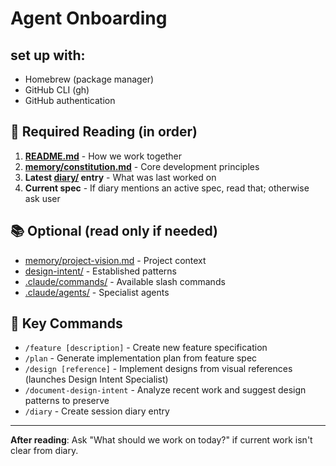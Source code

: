# Agent Onboarding

## set up with:
- Homebrew (package manager)
- GitHub CLI (gh)
- GitHub authentication

## 📖 Required Reading (in order)
1. **[README.md](./README.md)** - How we work together
2. **[memory/constitution.md](./memory/constitution.md)** - Core development principles  
3. **Latest [diary/](./diary/) entry** - What was last worked on
4. **Current spec** - If diary mentions an active spec, read that; otherwise ask user

## 📚 Optional (read only if needed)
- [memory/project-vision.md](./memory/project-vision.md) - Project context
- [design-intent/](./design-intent/) - Established patterns  
- [.claude/commands/](/.claude/commands/) - Available slash commands
- [.claude/agents/](/.claude/agents/) - Specialist agents

## 🎯 Key Commands
- `/feature [description]` - Create new feature specification
- `/plan` - Generate implementation plan from feature spec  
- `/design [reference]` - Implement designs from visual references (launches Design Intent Specialist)
- `/document-design-intent` - Analyze recent work and suggest design patterns to preserve
- `/diary` - Create session diary entry

---
**After reading**: Ask "What should we work on today?" if current work isn't clear from diary.